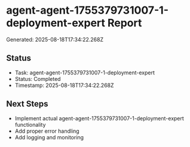 # agent-agent-1755379731007-1-deployment-expert Report

Generated: 2025-08-18T17:34:22.268Z

## Status
- Task: agent-agent-1755379731007-1-deployment-expert
- Status: Completed
- Timestamp: 2025-08-18T17:34:22.268Z

## Next Steps
- Implement actual agent-agent-1755379731007-1-deployment-expert functionality
- Add proper error handling
- Add logging and monitoring
